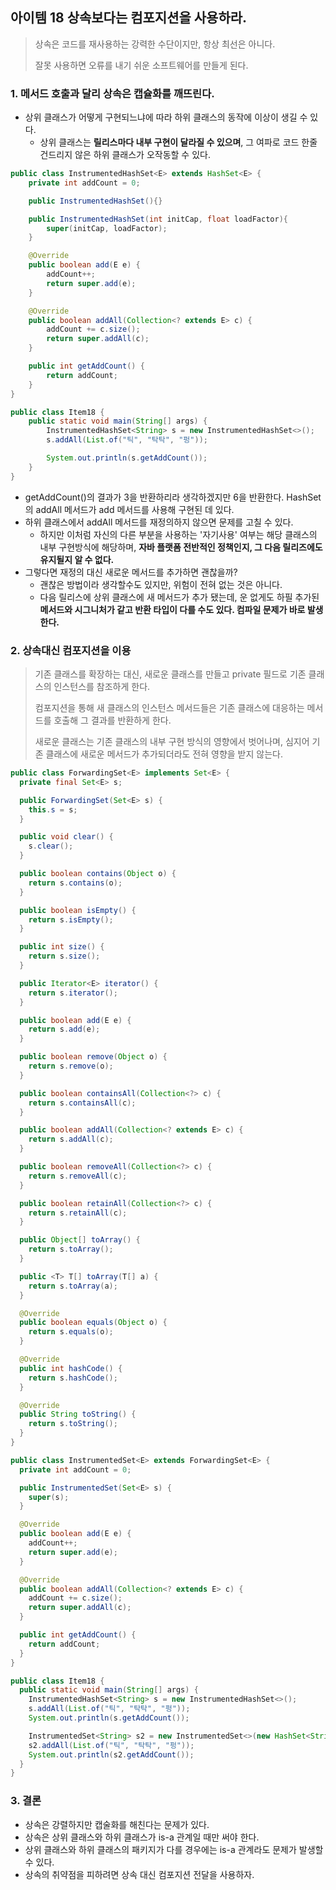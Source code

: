 ## 아이템 18 상속보다는 컴포지션을 사용하라.
> 상속은 코드를 재사용하는 강력한 수단이지만, 항상 최선은 아니다.
> 
> 잘못 사용하면 오류를 내기 쉬운 소프트웨어를 만들게 된다.

### 1. 메서드 호출과 달리 상속은 캡슐화를 깨뜨린다.
- 상위 클래스가 어떻게 구현되느냐에 따라 하위 클래스의 동작에 이상이 생길 수 있다.
  - 상위 클래스는 **릴리스마다 내부 구현이 달라질 수 있으며**, 그 여파로 코드 한줄 건드리지 않은 하위 클래스가 오작동할 수 있다.

```java
public class InstrumentedHashSet<E> extends HashSet<E> {
    private int addCount = 0;

    public InstrumentedHashSet(){}

    public InstrumentedHashSet(int initCap, float loadFactor){
        super(initCap, loadFactor);
    }

    @Override
    public boolean add(E e) {
        addCount++;
        return super.add(e);
    }

    @Override
    public boolean addAll(Collection<? extends E> c) {
        addCount += c.size();
        return super.addAll(c);
    }

    public int getAddCount() {
        return addCount;
    }
}

public class Item18 {
    public static void main(String[] args) {
        InstrumentedHashSet<String> s = new InstrumentedHashSet<>();
        s.addAll(List.of("틱", "탁탁", "펑"));

        System.out.println(s.getAddCount());
    }
}
```

- getAddCount()의 결과가 3을 반환하리라 생각하겠지만 6을 반환한다. HashSet의 addAll 메서드가 add 메서드를 사용해 구현된 데 있다.
- 하위 클래스에서 addAll 메서드를 재정의하지 않으면 문제를 고칠 수 있다.
    - 하지만 이처럼 자신의 다른 부분을 사용하는 '자기사용' 여부는 해당 클래스의 내부 구현방식에 해당하며, **자바 플랫폼 전반적인 정책인지, 그 다음 릴리즈에도 유지될지 알 수 없다.**
- 그렇다면 재정의 대신 새로운 메서드를 추가하면 괜찮을까?
    - 괜찮은 방법이라 생각할수도 있지만, 위험이 전혀 없는 것은 아니다.
    - 다음 릴리스에 상위 클래스에 새 메서드가 추가 됐는데, 운 없게도 하필 추가된 **메서드와 시그니처가 같고 반환 타입이 다를 수도 있다. 컴파일 문제가 바로 발생한다.**

### 2. 상속대신 컴포지션을 이용
> 기존 클래스를 확장하는 대신, 새로운 클래스를 만들고 private 필드로 기존 클래스의 인스턴스를 참조하게 한다.
> 
> 컴포지션을 통해 새 클래스의 인스턴스 메서드들은 기존 클래스에 대응하는 메서드를 호출해 그 결과를 반환하게 한다.
> 
> 새로운 클래스는 기존 클래스의 내부 구현 방식의 영향에서 벗어나며, 심지어 기존 클래스에 새로운 메서드가 추가되더라도 전혀 영향을 받지 않는다.

```java
public class ForwardingSet<E> implements Set<E> {
  private final Set<E> s;

  public ForwardingSet(Set<E> s) {
    this.s = s;
  }

  public void clear() {
    s.clear();
  }

  public boolean contains(Object o) {
    return s.contains(o);
  }

  public boolean isEmpty() {
    return s.isEmpty();
  }

  public int size() {
    return s.size();
  }

  public Iterator<E> iterator() {
    return s.iterator();
  }

  public boolean add(E e) {
    return s.add(e);
  }

  public boolean remove(Object o) {
    return s.remove(o);
  }

  public boolean containsAll(Collection<?> c) {
    return s.containsAll(c);
  }

  public boolean addAll(Collection<? extends E> c) {
    return s.addAll(c);
  }

  public boolean removeAll(Collection<?> c) {
    return s.removeAll(c);
  }

  public boolean retainAll(Collection<?> c) {
    return s.retainAll(c);
  }

  public Object[] toArray() {
    return s.toArray();
  }

  public <T> T[] toArray(T[] a) {
    return s.toArray(a);
  }

  @Override
  public boolean equals(Object o) {
    return s.equals(o);
  }

  @Override
  public int hashCode() {
    return s.hashCode();
  }

  @Override
  public String toString() {
    return s.toString();
  }
}

public class InstrumentedSet<E> extends ForwardingSet<E> {
  private int addCount = 0;

  public InstrumentedSet(Set<E> s) {
    super(s);
  }

  @Override
  public boolean add(E e) {
    addCount++;
    return super.add(e);
  }

  @Override
  public boolean addAll(Collection<? extends E> c) {
    addCount += c.size();
    return super.addAll(c);
  }

  public int getAddCount() {
    return addCount;
  }
}

public class Item18 {
  public static void main(String[] args) {
    InstrumentedHashSet<String> s = new InstrumentedHashSet<>();
    s.addAll(List.of("틱", "탁탁", "펑"));
    System.out.println(s.getAddCount());

    InstrumentedSet<String> s2 = new InstrumentedSet<>(new HashSet<String>());
    s2.addAll(List.of("틱", "탁탁", "펑"));
    System.out.println(s2.getAddCount());
  }
}
```

### 3. 결론
- 상속은 강렬하지만 캡술화를 해친다는 문제가 있다.
- 상속은 상위 클래스와 하위 클래스가 is-a 관계일 때만 써야 한다.
- 상위 클래스와 하위 클래스의 패키지가 다를 경우에는 is-a 관계라도 문제가 발생할 수 있다.
- 상속의 취약점을 피하려면 상속 대신 컴포지션 전달을 사용하자.